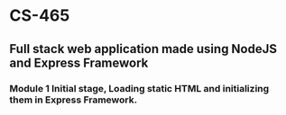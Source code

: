 # CS-465
## Full stack web application made using NodeJS and Express Framework
### Module 1 Initial stage, Loading static HTML and initializing them in Express Framework.
